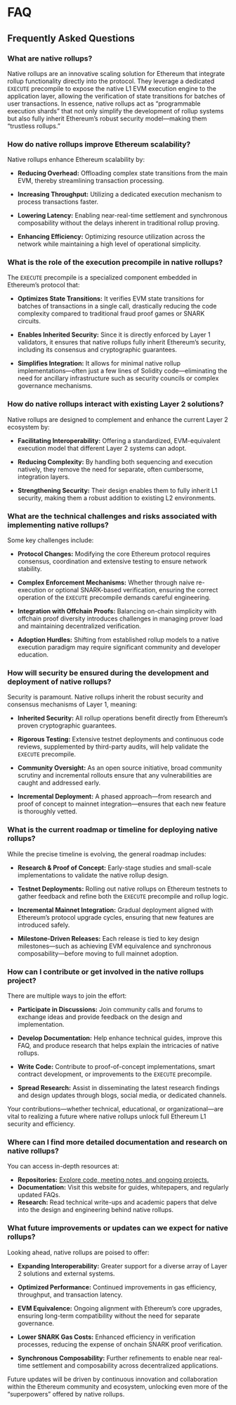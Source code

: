 # FAQ

## Frequently Asked Questions 

### What are native rollups?
Native rollups are an innovative scaling solution for Ethereum that integrate rollup functionality directly into the protocol. They leverage a dedicated `EXECUTE` precompile to expose the native L1 EVM execution engine to the application layer, allowing the verification of state transitions for batches of user transactions. In essence, native rollups act as “programmable execution shards” that not only simplify the development of rollup systems but also fully inherit Ethereum’s robust security model—making them “trustless rollups.”

### How do native rollups improve Ethereum scalability?

Native rollups enhance Ethereum scalability by:  

- **Reducing Overhead:** Offloading complex state transitions from the main EVM, thereby streamlining transaction processing.  

- **Increasing Throughput:** Utilizing a dedicated execution mechanism to process transactions faster.  

- **Lowering Latency:** Enabling near-real-time settlement and synchronous composability without the delays inherent in traditional rollup proving.  

- **Enhancing Efficiency:** Optimizing resource utilization across the network while maintaining a high level of operational simplicity.  


### What is the role of the execution precompile in native rollups?  

The `EXECUTE` precompile is a specialized component embedded in Ethereum’s protocol that:  

- **Optimizes State Transitions:** It verifies EVM state transitions for batches of transactions in a single call, drastically reducing the code complexity compared to traditional fraud proof games or SNARK circuits.  

- **Enables Inherited Security:** Since it is directly enforced by Layer 1 validators, it ensures that native rollups fully inherit Ethereum’s security, including its consensus and cryptographic guarantees.  

- **Simplifies Integration:** It allows for minimal native rollup implementations—often just a few lines of Solidity code—eliminating the need for ancillary infrastructure such as security councils or complex governance mechanisms.  


### How do native rollups interact with existing Layer 2 solutions?  

Native rollups are designed to complement and enhance the current Layer 2 ecosystem by:  

- **Facilitating Interoperability:** Offering a standardized, EVM-equivalent execution model that different Layer 2 systems can adopt.  

- **Reducing Complexity:** By handling both sequencing and execution natively, they remove the need for separate, often cumbersome, integration layers.  

- **Strengthening Security:** Their design enables them to fully inherit L1 security, making them a robust addition to existing L2 environments.  

### What are the technical challenges and risks associated with implementing native rollups?  

Some key challenges include:  

- **Protocol Changes:** Modifying the core Ethereum protocol requires consensus, coordination and extensive testing to ensure network stability.  

- **Complex Enforcement Mechanisms:** Whether through naive re-execution or optional SNARK-based verification, ensuring the correct operation of the `EXECUTE` precompile demands careful engineering.  

- **Integration with Offchain Proofs:** Balancing on-chain simplicity with offchain proof diversity introduces challenges in managing prover load and maintaining decentralized verification.  

- **Adoption Hurdles:** Shifting from established rollup models to a native execution paradigm may require significant community and developer education.  


### How will security be ensured during the development and deployment of native rollups?  

Security is paramount. Native rollups inherit the robust security and consensus mechanisms of Layer 1, meaning:  

- **Inherited Security:** All rollup operations benefit directly from Ethereum’s proven cryptographic guarantees.  

- **Rigorous Testing:** Extensive testnet deployments and continuous code reviews, supplemented by third-party audits, will help validate the `EXECUTE` precompile.  

- **Community Oversight:** As an open source initiative, broad community scrutiny and incremental rollouts ensure that any vulnerabilities are caught and addressed early.  

- **Incremental Deployment:** A phased approach—from research and proof of concept to mainnet integration—ensures that each new feature is thoroughly vetted.  


### What is the current roadmap or timeline for deploying native rollups?  

While the precise timeline is evolving, the general roadmap includes:  

- **Research & Proof of Concept:** Early-stage studies and small-scale implementations to validate the native rollup design.  

- **Testnet Deployments:** Rolling out native rollups on Ethereum testnets to gather feedback and refine both the `EXECUTE` precompile and rollup logic.  

- **Incremental Mainnet Integration:** Gradual deployment aligned with Ethereum’s protocol upgrade cycles, ensuring that new features are introduced safely.  

- **Milestone-Driven Releases:** Each release is tied to key design milestones—such as achieving EVM equivalence and synchronous composability—before moving to full mainnet adoption.  


### How can I contribute or get involved in the native rollups project?  

There are multiple ways to join the effort:  

- **Participate in Discussions:** Join community calls and forums to exchange ideas and provide feedback on the design and implementation.  

- **Develop Documentation:** Help enhance technical guides, improve this FAQ, and produce research that helps explain the intricacies of native rollups.  

- **Write Code:** Contribute to proof-of-concept implementations, smart contract development, or improvements to the `EXECUTE` precompile.  

- **Spread Research:** Assist in disseminating the latest research findings and design updates through blogs, social media, or dedicated channels.  

Your contributions—whether technical, educational, or organizational—are vital to realizing a future where native rollups unlock full Ethereum L1 security and efficiency.  


### Where can I find more detailed documentation and research on native rollups?  

You can access in-depth resources at:  

- **Repositories:** [Explore code, meeting notes, and ongoing projects.](https://github.com/native-rollups)
- **Documentation:** Visit this website for guides, whitepapers, and regularly updated FAQs.
- **Research:** Read technical write-ups and academic papers that delve into the design and engineering behind native rollups.

### What future improvements or updates can we expect for native rollups?  

Looking ahead, native rollups are poised to offer:  

- **Expanding Interoperability:** Greater support for a diverse array of Layer 2 solutions and external systems.  

- **Optimized Performance:** Continued improvements in gas efficiency, throughput, and transaction latency.  

- **EVM Equivalence:** Ongoing alignment with Ethereum’s core upgrades, ensuring long-term compatibility without the need for separate governance.  

- **Lower SNARK Gas Costs:** Enhanced efficiency in verification processes, reducing the expense of onchain SNARK proof verification.  

- **Synchronous Composability:** Further refinements to enable near real-time settlement and composability across decentralized applications.  
  
Future updates will be driven by continuous innovation and collaboration within the Ethereum community and ecosystem, unlocking even more of the “superpowers” offered by native rollups.
